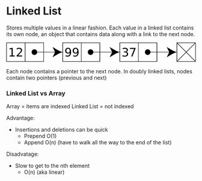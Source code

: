 # Linked List

Stores multiple values in a linear fashion. Each value in a linked list contains its own node, an object that contains data along with a link to the next node.

![single linked list](../images/singly-linked-list.svg)

Each node contains a pointer to the next node. In doubly linked lists, nodes contain two pointers (previous and next)

### Linked List vs Array

Array = items are indexed
Linked List = not indexed

Advantage:
- Insertions and deletions can be quick
  - Prepend O(1)
  - Append O(n) (have to walk all the way to the end of the list)

Disadvatage:
- Slow to get to the nth element
  - O(n) (aka linear)
